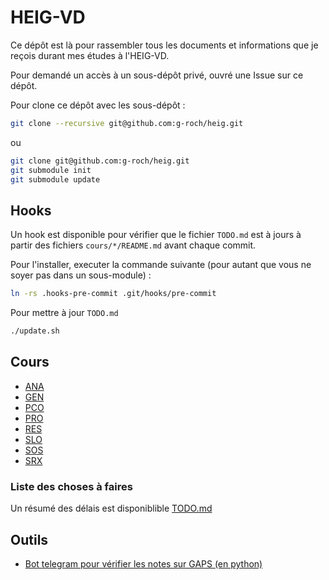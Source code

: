 # HEIG-VD

Ce dépôt est là pour rassembler tous les documents et informations que je reçois durant mes études à l'HEIG-VD.

Pour demandé un accès à un sous-dépôt privé, ouvré une Issue sur ce dépôt.

Pour clone ce dépôt avec les sous-dépôt : 

```bash
git clone --recursive git@github.com:g-roch/heig.git
```

ou

```bash
git clone git@github.com:g-roch/heig.git
git submodule init
git submodule update
```

## Hooks

Un hook est disponible pour vérifier que le fichier `TODO.md` est à jours à partir des fichiers `cours/*/README.md` avant chaque commit.

Pour l'installer, executer la commande suivante (pour autant que vous ne soyer pas dans un sous-module) :

```bash
ln -rs .hooks-pre-commit .git/hooks/pre-commit
```

Pour mettre à jour `TODO.md`

```bash
./update.sh
```

## Cours

- [ANA](cours/ana/)
- [GEN](cours/gen/)
- [PCO](cours/pco/)
- [PRO](cours/pro/)
- [RES](cours/res/)
- [SLO](cours/slo/)
- [SOS](cours/sos/)
- [SRX](cours/srx/)

### Liste des choses à faires

Un résumé des délais est disponiblible [TODO.md](./TODO.md)

## Outils

- [Bot telegram pour vérifier les notes sur GAPS (en python)](tools/bot/)
